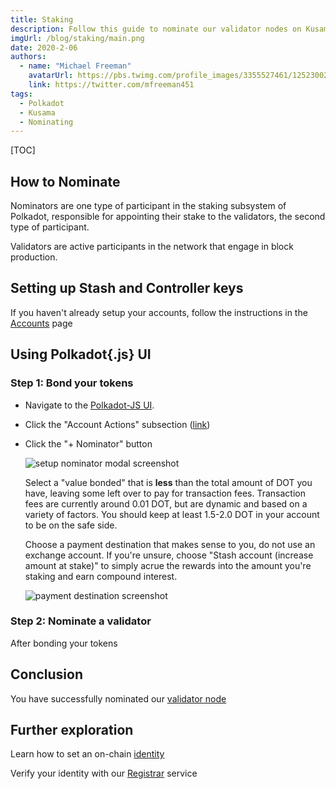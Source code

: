 ```yaml
---
title: Staking
description: Follow this guide to nominate our validator nodes on Kusama and Polkadot. 
imgUrl: /blog/staking/main.png
date: 2020-2-06
authors:
  - name: "Michael Freeman"
    avatarUrl: https://pbs.twimg.com/profile_images/3355527461/1252300276104bd8a74b48e75aed6945_400x400.jpeg
    link: https://twitter.com/mfreeman451
tags:
  - Polkadot
  - Kusama
  - Nominating
---
```




[TOC]

## How to Nominate

Nominators are one type of participant in the staking subsystem of Polkadot, responsible for appointing their stake to the validators, the second type of participant.

Validators are active participants in the network that engage in block production.

## Setting up Stash and Controller keys

If you haven't already setup your accounts, follow the instructions in the [Accounts](/blog/accounts) page

## Using Polkadot{.js} UI

### Step 1: Bond your tokens

* Navigate to the [Polkadot-JS UI](https://polkadot.js.org/apps/#/staking).

* Click the "Account Actions" subsection ([link](https://polkadot.js.org/apps/#/staking/actions))

* Click the "+ Nominator" button

  ![setup nominator modal screenshot](https://wiki.polkadot.network/docs/assets/polkadotjs_nominate_button.png)

  

  Select a "value bonded" that is **less** than the total amount of DOT you have, leaving some left over to pay for transaction fees. Transaction fees are currently around 0.01 DOT, but are dynamic and based on a variety of factors. You should keep at least 1.5-2.0 DOT in your account to be on the safe side.

  Choose a payment destination that makes sense to you, do not use an exchange account. If you're unsure, choose "Stash account (increase amount at stake)" to simply acrue the rewards into the amount you're staking and earn compound interest.

  ![payment destination screenshot](https://wiki.polkadot.network/docs/assets/payout/01.png)

### Step 2: Nominate a validator

After bonding your tokens

## Conclusion

You have successfully nominated our [validator node](/staking)



## Further exploration

Learn how to set an on-chain [identity](/blog/identity)

Verify your identity with our [Registrar](/blog/registrar) service
